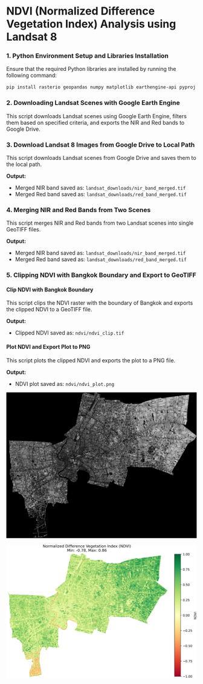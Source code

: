 # NDVI (Normalized Difference Vegetation Index) Analysis using Landsat 8

### 1. Python Environment Setup and Libraries Installation

Ensure that the required Python libraries are installed by running the following command:

```bash
pip install rasterio geopandas numpy matplotlib earthengine-api pyproj
```

### 2. Downloading Landsat Scenes with Google Earth Engine

This script downloads Landsat scenes using Google Earth Engine, filters them based on specified criteria, and exports the NIR and Red bands to Google Drive.

### 3. Download Landsat 8 Images from Google Drive to Local Path

This script downloads Landsat scenes from Google Drive and saves them to the local path.

**Output:**

- Merged NIR band saved as: `landsat_downloads/nir_band_merged.tif`
- Merged Red band saved as: `landsat_downloads/red_band_merged.tif`

### 4. Merging NIR and Red Bands from Two Scenes

This script merges NIR and Red bands from two Landsat scenes into single GeoTIFF files.

**Output:**

- Merged NIR band saved as: `landsat_downloads/nir_band_merged.tif`
- Merged Red band saved as: `landsat_downloads/red_band_merged.tif`

### 5. Clipping NDVI with Bangkok Boundary and Export to GeoTIFF

#### Clip NDVI with Bangkok Boundary

This script clips the NDVI raster with the boundary of Bangkok and exports the clipped NDVI to a GeoTIFF file.

**Output:**

- Clipped NDVI saved as: `ndvi/ndvi_clip.tif`

#### Plot NDVI and Export Plot to PNG

This script plots the clipped NDVI and exports the plot to a PNG file.

**Output:**

- NDVI plot saved as: `ndvi/ndvi_plot.png`

![Clipped NDVI](https://github.com/DomWatcharin/NDVI/blob/1a2a4da85c7cc3ac64e732d08bb2253ac5e55120/ndvi/ndvi_clip.png)

![NDVI Plot](https://github.com/DomWatcharin/NDVI/blob/206b39a5792188ae754a2b559821be785fe2044d/ndvi/ndvi_plot.png)
